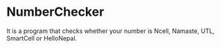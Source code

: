 # NumberChecker
It is a program that checks whether your number is Ncell, Namaste, UTL, SmartCell or HelloNepal. 
